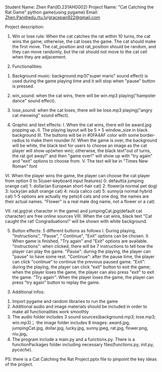 Student Name: Zhen Pan(ID.231AHG002)
Project Name: "Cat Catching the Rat Game" python game(using pygame)
Email: Zhen.Pan@edu.rtu.lv/gracepan922@gmail.com

Project description:
1. Win or lose rule: 
When the cat catches the rat within 10 turns, the cat wins the game; otherwise, the cat loses the game.
The cat should make the first move. 
The cat_position and rat_position should be random, and they can move randomly, but the rat should not move to the cat cell
when they are adjacement.

2. Functionalities:
1) Background music: background.mp3("super mario" sound effect) is used during the game playing time and it will stop when "pause" button is pressed.

2) win_sound: when the cat wins, there will be win.mp3 playing("hampster dance" sound effect).

3) lose_sound: when the cat loses, there will be lose.mp3 playing("angry cat meowing" sound effect).

4) Graphic and text effects: 
I. When the cat wins, there will be award.jpg popping up.
II. The playing layout will be 5 * 5 window_size in black background
III. The buttons will be in #0FA4AF color with some border-radius to make them rounder
IV. When the game is over, the background will be white, the black text for users to choose an image as the cat player will show up(when win); otherwise, the black text"out of turns, the rat got away!" and then "game over!" will show up with "try again" and "exit" options to choose from.
V. The text will be in "Times New Roman" font

VI. When the player wins the game, the player can choose the cat player from option 0 to 5(user-keyboard input features)
0: default(a jumping orange cat)
1: dollar(an European short-hair cat)
2: flower(a normal pet dog)
3: lucky(an adult orange cat)
4: niu(a calico cat)
5: sunny(a normal hybrid cat)
1-5 options are actually my pets(4 cats and one dog, the names are their actual names. "Flower" is a real male dog name, not a flower or a cat)

VII. rat.jpg(rat character in the game) and jumpingCat.jpg(default cat character) are free online sources
VIII. When the cat wins, black text "Cat caught the rat! Congraduations!" will be shown with white background.

5) Button effects:  5 different buttons as follows
I. During playing, "Instructions", "Pause", " Continue", "Exit" options can be chosen.
II. When game is finished, "Try again" and "Exit" options are available.
"Instructions": when clicked, there will be 7 instructions to tell how the player can play the game.
"Pause": during the playing, the player can "pause" to have some rest.
"Continue": after the pause time, the player can click "continue" to continue the previous paused game.
"Exit": during the playing, the player can click "exit" button to exit the game; when the player loses the game, the player can also press "exit" to exit the game.
"Try again": When the player loses the game, the player can press "try again" button to replay the game.

3. Additional infos:
1) Import pygame and random libraries to run the game
2) Additional audio and image materials should be included in order to make all functionalities work smoothly
3) The audio folder includes 3 sound sources(background.mp3; lose.mp3; win.mp3)；
   the image folder includes 8 images: award.jpg, jumpingCat.jpg, dollar.jpg, lucky.jpg, sunny.jpeg, rat.jpg, flower.png, niu.jpg。
4) The program include a main.py and a functions.py. There is a functionPackages folder including necessary files(functions.py, _init_.py, _pycache_).

PS: there is a Cat Catching the Rat Project.pptx file to pinpoint the key ideas of the project.